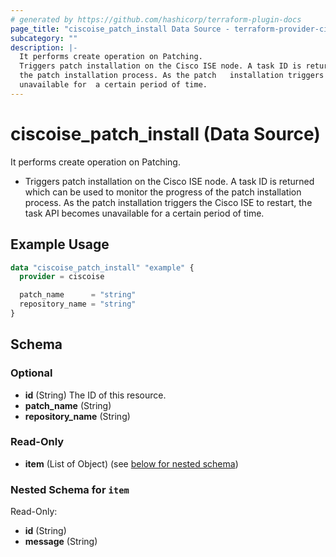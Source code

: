 ```yaml
---
# generated by https://github.com/hashicorp/terraform-plugin-docs
page_title: "ciscoise_patch_install Data Source - terraform-provider-ciscoise"
subcategory: ""
description: |-
  It performs create operation on Patching.
  Triggers patch installation on the Cisco ISE node. A task ID is returned which can be used to monitor the progress of
  the patch installation process. As the patch   installation triggers the Cisco ISE to restart, the task API becomes
  unavailable for  a certain period of time.
---
```


# ciscoise_patch_install (Data Source)

It performs create operation on Patching.

- Triggers patch installation on the Cisco ISE node. A task ID is returned which can be used to monitor the progress of
the patch installation process. As the patch   installation triggers the Cisco ISE to restart, the task API becomes
unavailable for  a certain period of time.

## Example Usage

```terraform
data "ciscoise_patch_install" "example" {
  provider = ciscoise

  patch_name      = "string"
  repository_name = "string"
}
```

<!-- schema generated by tfplugindocs -->
## Schema

### Optional

- **id** (String) The ID of this resource.
- **patch_name** (String)
- **repository_name** (String)

### Read-Only

- **item** (List of Object) (see [below for nested schema](#nestedatt--item))

<a id="nestedatt--item"></a>
### Nested Schema for `item`

Read-Only:

- **id** (String)
- **message** (String)


